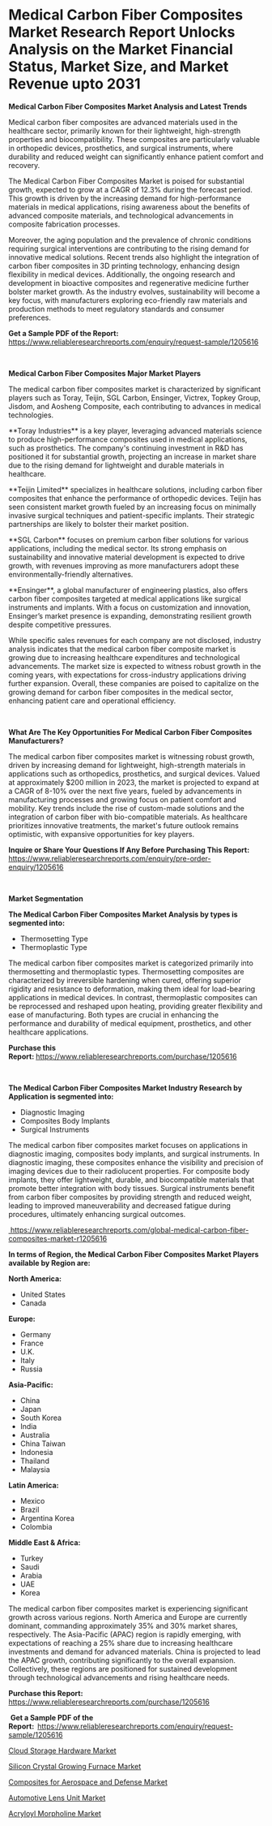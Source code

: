 <p><h1>Medical Carbon Fiber Composites Market Research Report Unlocks Analysis on the Market Financial Status, Market Size, and Market Revenue upto 2031</h1></p><p><strong>Medical Carbon Fiber Composites Market Analysis and Latest Trends</strong></p>
<p><p>Medical carbon fiber composites are advanced materials used in the healthcare sector, primarily known for their lightweight, high-strength properties and biocompatibility. These composites are particularly valuable in orthopedic devices, prosthetics, and surgical instruments, where durability and reduced weight can significantly enhance patient comfort and recovery.</p><p>The Medical Carbon Fiber Composites Market is poised for substantial growth, expected to grow at a CAGR of 12.3% during the forecast period. This growth is driven by the increasing demand for high-performance materials in medical applications, rising awareness about the benefits of advanced composite materials, and technological advancements in composite fabrication processes. </p><p>Moreover, the aging population and the prevalence of chronic conditions requiring surgical interventions are contributing to the rising demand for innovative medical solutions. Recent trends also highlight the integration of carbon fiber composites in 3D printing technology, enhancing design flexibility in medical devices. Additionally, the ongoing research and development in bioactive composites and regenerative medicine further bolster market growth. As the industry evolves, sustainability will become a key focus, with manufacturers exploring eco-friendly raw materials and production methods to meet regulatory standards and consumer preferences.</p></p>
<p><strong>Get a Sample PDF of the Report:&nbsp;</strong> <a href="https://www.reliableresearchreports.com/enquiry/request-sample/1205616?utm_campaign=9&utm_medium=2&utm_source=Github&utm_content=ia&utm_term=16102024&utm_id=medical-carbon-fiber-composites">https://www.reliableresearchreports.com/enquiry/request-sample/1205616</a></p>
<p>&nbsp;</p>
<p><strong>Medical Carbon Fiber Composites Major Market Players</strong></p>
<p><p>The medical carbon fiber composites market is characterized by significant players such as Toray, Teijin, SGL Carbon, Ensinger, Victrex, Topkey Group, Jisdom, and Aosheng Composite, each contributing to advances in medical technologies. </p><p>**Toray Industries** is a key player, leveraging advanced materials science to produce high-performance composites used in medical applications, such as prosthetics. The company's continuing investment in R&D has positioned it for substantial growth, projecting an increase in market share due to the rising demand for lightweight and durable materials in healthcare.</p><p>**Teijin Limited** specializes in healthcare solutions, including carbon fiber composites that enhance the performance of orthopedic devices. Teijin has seen consistent market growth fueled by an increasing focus on minimally invasive surgical techniques and patient-specific implants. Their strategic partnerships are likely to bolster their market position.</p><p>**SGL Carbon** focuses on premium carbon fiber solutions for various applications, including the medical sector. Its strong emphasis on sustainability and innovative material development is expected to drive growth, with revenues improving as more manufacturers adopt these environmentally-friendly alternatives.</p><p>**Ensinger**, a global manufacturer of engineering plastics, also offers carbon fiber composites targeted at medical applications like surgical instruments and implants. With a focus on customization and innovation, Ensinger’s market presence is expanding, demonstrating resilient growth despite competitive pressures.</p><p>While specific sales revenues for each company are not disclosed, industry analysis indicates that the medical carbon fiber composite market is growing due to increasing healthcare expenditures and technological advancements. The market size is expected to witness robust growth in the coming years, with expectations for cross-industry applications driving further expansion. Overall, these companies are poised to capitalize on the growing demand for carbon fiber composites in the medical sector, enhancing patient care and operational efficiency.</p></p>
<p>&nbsp;</p>
<p><strong>What Are The Key Opportunities For Medical Carbon Fiber Composites Manufacturers?</strong></p>
<p><p>The medical carbon fiber composites market is witnessing robust growth, driven by increasing demand for lightweight, high-strength materials in applications such as orthopedics, prosthetics, and surgical devices. Valued at approximately $200 million in 2023, the market is projected to expand at a CAGR of 8-10% over the next five years, fueled by advancements in manufacturing processes and growing focus on patient comfort and mobility. Key trends include the rise of custom-made solutions and the integration of carbon fiber with bio-compatible materials. As healthcare prioritizes innovative treatments, the market's future outlook remains optimistic, with expansive opportunities for key players.</p></p>
<p><strong>Inquire or Share Your Questions If Any Before Purchasing This Report:</strong> <a href="https://www.reliableresearchreports.com/enquiry/pre-order-enquiry/1205616?utm_campaign=9&utm_medium=2&utm_source=Github&utm_content=ia&utm_term=16102024&utm_id=medical-carbon-fiber-composites">https://www.reliableresearchreports.com/enquiry/pre-order-enquiry/1205616</a></p>
<p>&nbsp;</p>
<p><strong>Market Segmentation</strong></p>
<p><strong>The Medical Carbon Fiber Composites Market Analysis by types is segmented into:</strong></p>
<p><ul><li>Thermosetting Type</li><li>Thermoplastic Type</li></ul></p>
<p><p>The medical carbon fiber composites market is categorized primarily into thermosetting and thermoplastic types. Thermosetting composites are characterized by irreversible hardening when cured, offering superior rigidity and resistance to deformation, making them ideal for load-bearing applications in medical devices. In contrast, thermoplastic composites can be reprocessed and reshaped upon heating, providing greater flexibility and ease of manufacturing. Both types are crucial in enhancing the performance and durability of medical equipment, prosthetics, and other healthcare applications.</p></p>
<p><strong>Purchase this Report:&nbsp;</strong><a href="https://www.reliableresearchreports.com/purchase/1205616?utm_campaign=9&utm_medium=2&utm_source=Github&utm_content=ia&utm_term=16102024&utm_id=medical-carbon-fiber-composites">https://www.reliableresearchreports.com/purchase/1205616</a></p>
<p>&nbsp;</p>
<p><strong>The Medical Carbon Fiber Composites Market Industry Research by Application is segmented into:</strong></p>
<p><ul><li>Diagnostic Imaging</li><li>Composites Body Implants</li><li>Surgical Instruments</li></ul></p>
<p><p>The medical carbon fiber composites market focuses on applications in diagnostic imaging, composites body implants, and surgical instruments. In diagnostic imaging, these composites enhance the visibility and precision of imaging devices due to their radiolucent properties. For composite body implants, they offer lightweight, durable, and biocompatible materials that promote better integration with body tissues. Surgical instruments benefit from carbon fiber composites by providing strength and reduced weight, leading to improved maneuverability and decreased fatigue during procedures, ultimately enhancing surgical outcomes.</p></p>
<p><a href="https://www.reliableresearchreports.com/global-medical-carbon-fiber-composites-market-r1205616?utm_campaign=9&utm_medium=2&utm_source=Github&utm_content=ia&utm_term=16102024&utm_id=medical-carbon-fiber-composites">&nbsp;https://www.reliableresearchreports.com/global-medical-carbon-fiber-composites-market-r1205616</a></p>
<p><strong>In terms of Region, the Medical Carbon Fiber Composites Market Players available by Region are:</strong></p>
<p>
    <p> <strong> North America: </strong>
        <ul>
            <li>United States</li>
            <li>Canada</li>
        </ul>
        </p> 
    <p> <strong> Europe: </strong>
        <ul>
            <li>Germany</li>
            <li>France</li>
            <li>U.K.</li>
            <li>Italy</li>
            <li>Russia</li>
        </ul>
        </p> 
    <p> <strong> Asia-Pacific: </strong>
        <ul>
            <li>China</li>
            <li>Japan</li>
            <li>South Korea</li>
            <li>India</li>
            <li>Australia</li>
            <li>China Taiwan</li>
            <li>Indonesia</li>
            <li>Thailand</li>
            <li>Malaysia</li>
        </ul>
        </p> 
    <p> <strong> Latin America: </strong>
        <ul>
            <li>Mexico</li>
            <li>Brazil</li>
            <li>Argentina Korea</li>
            <li>Colombia</li>
        </ul>
        </p> 
    <p> <strong> Middle East & Africa: </strong>
        <ul>
            <li>Turkey</li>
            <li>Saudi</li>
            <li>Arabia</li>
            <li>UAE</li>
            <li>Korea</li>
        </ul>
    </p>
    </p>
<p><p>The medical carbon fiber composites market is experiencing significant growth across various regions. North America and Europe are currently dominant, commanding approximately 35% and 30% market shares, respectively. The Asia-Pacific (APAC) region is rapidly emerging, with expectations of reaching a 25% share due to increasing healthcare investments and demand for advanced materials. China is projected to lead the APAC growth, contributing significantly to the overall expansion. Collectively, these regions are positioned for sustained development through technological advancements and rising healthcare needs.</p></p>
<p><strong>Purchase this Report: </strong><a href="https://www.reliableresearchreports.com/purchase/1205616?utm_campaign=9&utm_medium=2&utm_source=Github&utm_content=ia&utm_term=16102024&utm_id=medical-carbon-fiber-composites">https://www.reliableresearchreports.com/purchase/1205616</a></p>
<p>&nbsp;<strong>Get a Sample PDF of the Report:&nbsp;&nbsp;</strong><a href="https://www.reliableresearchreports.com/enquiry/request-sample/1205616?utm_campaign=9&utm_medium=2&utm_source=Github&utm_content=ia&utm_term=16102024&utm_id=medical-carbon-fiber-composites">https://www.reliableresearchreports.com/enquiry/request-sample/1205616</a></p>
<p><strong></strong></p>
<p><p><a href="https://issuu.com/reportprime-2/docs/cloud-storage-hardware-market-size-_b80c3f35ce8cf0?utm_campaign=9&utm_medium=2&utm_source=Github&utm_content=ia&utm_term=16102024&utm_id=medical-carbon-fiber-composites">Cloud Storage Hardware Market</a></p><p><a href="https://issuu.com/reportprime-2/docs/silicon-crystal-growing-furnace-mar_a4a08c55939830?utm_campaign=9&utm_medium=2&utm_source=Github&utm_content=ia&utm_term=16102024&utm_id=medical-carbon-fiber-composites">Silicon Crystal Growing Furnace Market</a></p><p><a href="https://github.com/WashimHussain441/Market-Research-Report-List-1/blob/main/composites-for-aerospace-and-defense-market.md?utm_campaign=9&utm_medium=2&utm_source=Github&utm_content=ia&utm_term=16102024&utm_id=medical-carbon-fiber-composites">Composites for Aerospace and Defense Market</a></p><p><a href="https://www.linkedin.com/pulse/automotive-lens-unit-market-segmentation-in-depth-analysis-nfjvc?utm_campaign=9&utm_medium=2&utm_source=Github&utm_content=ia&utm_term=16102024&utm_id=medical-carbon-fiber-composites">Automotive Lens Unit Market</a></p><p><a href="https://www.linkedin.com/pulse/acryloyl-morpholine-market-research-report-exploring-size-qpp3e?trk=public_post_embed_feed-article-content&utm_campaign=9&utm_medium=2&utm_source=Github&utm_content=ia&utm_term=16102024&utm_id=medical-carbon-fiber-composites">Acryloyl Morpholine Market</a></p></p>